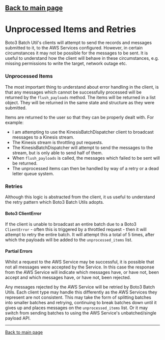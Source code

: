 [Back to main page](https://g-farrow.github.io/boto3_batch_utils)
---------------------------

# Unprocessed Items and Retries
Boto3 Batch Util's clients will attempt to send the records and messages submitted to it, to the AWS Services 
configured. However, in certain circumstances it may not be possible for the messages to be sent. It is useful to 
understand how the client will behave in these circumstances, e.g. missing permissions to write the target, network
outage etc.

### Unprocessed Items
The most important thing to understand about error handling in the client, is that any messages which cannot be 
successfully processed will be returned by the `flush_payloads` method. The items will be returned in a list object.
They will be returned in the same state and structure as they were submitted.

Items are returned to the user so that they can be properly dealt with. For example:
* I am attempting to use the KinesisBatchDispatcher client to broadcast messages to a Kinesis stream.
* The Kinesis stream is throttling put requests.
* The KinesisBatchDispatcher will attempt to send the messages to the stream, but is only able to send half of them.
* When `flush_payloads` is called, the messages which failed to be sent will be returned.
* The unprocessed items can then be handled by way of a retry or a dead letter queue system.

### Retries
Although this logic is abstracted from the client, it us useful to understand the retry pattern which Boto3 Batch Utils
adopts.

#### Boto3 ClientError
If the client is unable to broadcast an entire batch due to a Boto3 `ClientError` - often this is triggered by a 
throttled request - then it will attempt to retry the entire batch. It will attempt this a total of 5 times, after which
the payloads will be added to the `unprocessed_items` list.

#### Partial Errors
Whilst a request to the AWS Service may be successful, it is possible that not all messages were accepted by the 
Service. In this case the response from the AWS Service will indicate which messages have, or have not, been accept and
which messages have, or have not, been rejected.

Any messages rejected by the AWS Service will be retried by Boto3 Batch Utils. Each client type may handle this 
differently as the AWS Services they represent are not consistent. This may take the form of splitting batches into
smaller batches and retrying, continuing to break batches down until it gives up and places messages on the 
`unprocessed_items` list. Or it may switch from sending batches to using the AWS Service's unbatched/single payload API.


---------------------------
[Back to main page](https://g-farrow.github.io/boto3_batch_utils)